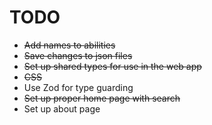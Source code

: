 # TODO

- ~~Add names to abilities~~
- ~~Save changes to json files~~
- ~~Set up shared types for use in the web app~~
- ~~CSS~~
- Use Zod for type guarding
- ~~Set up proper home page with search~~
- Set up about page
